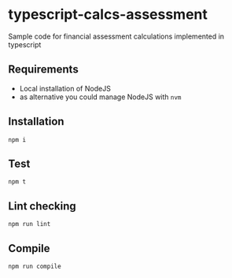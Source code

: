 # typescript-calcs-assessment
Sample code for financial assessment calculations implemented in typescript

## Requirements

- Local installation of NodeJS
- as alternative you could manage NodeJS with `nvm`

## Installation

```
npm i
```

## Test

```
npm t
```

## Lint checking

```
npm run lint
```

## Compile

```
npm run compile
```
